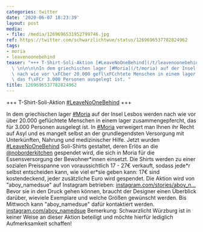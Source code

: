 ```yaml
---
categories: twitter
date: '2020-06-07 18:23:39'
layout: post
media:
- file: /media/1269696531952799746.jpg
ref: https://twitter.com/schwarzlichtwue/status/1269696537782824962
tags:
- moria
- leavenoonebehind
teaser: "+++ T-Shirt-Soli-Aktion [#LeaveNoOneBehind](/t/leavenoonebehind) +++\n\n\
  \ \n\n\n\nIn dem griechischen lager [#Moria](/t/moria) auf der Insel Lesbos werden\
  \ nach wie vor \xFCber 20.000 gefl\xFCchtete Menschen in einem lager zusammengepfercht,\
  \ das f\xFCr 3.000 Personen ausgelegt ist. "
title: 1269696537782824962
---
```

+++ T-Shirt-Soli-Aktion [#LeaveNoOneBehind](/t/leavenoonebehind) +++

 



In dem griechischen lager [#Moria](/t/moria) auf der Insel Lesbos werden nach wie vor über 20.000 geflüchtete Menschen in einem lager zusammengepfercht, das für 3.000 Personen ausgelegt ist. 
In [#Moria](/t/moria) verweigert man Ihnen ihr Recht auf Asyl und es mangelt selbst an der grundlegendsten Versorgung mit Unterkünften, Nahrung und medizinischer Hilfe.
Jetzt wurden [#LeaveNoOneBehind](/t/leavenoonebehind) Soli-Shirts gestaltet, deren Erlös an die [@noborderkitchen](https://twitter.com/noborderkitchen) gespendet wird, die sich in Moria für die Essensversorgung der Bewohner\*innen einsetzt.
Die Shirts werden zu einer sozialen Preisspanne von voraussichtlich 17 - 27€ verkauft, sodass jede\*r selbst entscheiden kann, wie viel er\*sie geben kann: 17€ sind kostendeckend, jeder zusätzliche Euro wird gespendet.
Die Aktion wird von "aboy_namedsue" auf Instagram betrieben: [instagram.com/stories/aboy_n…](https://instagram.com/stories/aboy_namedsue/2326341009245850644)
Bevor sie in den Druck gehen können, braucht der Designer einen Überblick darüber, wieviele Exemplare und welche Größen gewünscht werden. Bis Mittwoch kann "aboy_namedsue" dafür kontaktiert werden. [instagram.com/aboy_namedsue](https://instagram.com/aboy_namedsue)
Bemerkung: Schwarzlicht Würzburg ist in keiner Weise an dieser Aktion beteiligt und möchte hierfür lediglich Aufmerksamkeit schaffen!